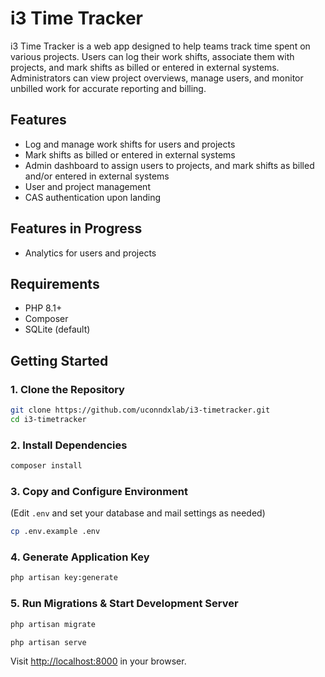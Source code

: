 # i3 Time Tracker

i3 Time Tracker is a web app designed to help teams track time spent on various projects. Users can log their work shifts, associate them with projects, and mark shifts as billed or entered in external systems. Administrators can view project overviews, manage users, and monitor unbilled work for accurate reporting and billing.

## Features

- Log and manage work shifts for users and projects
- Mark shifts as billed or entered in external systems
- Admin dashboard to assign users to projects, and mark shifts as billed and/or entered in external systems
- User and project management
- CAS authentication upon landing

## Features in Progress

- Analytics for users and projects

## Requirements

- PHP 8.1+
- Composer
- SQLite (default)

## Getting Started

### 1. Clone the Repository

```bash
git clone https://github.com/uconndxlab/i3-timetracker.git
cd i3-timetracker
```

### 2. Install Dependencies

```bash
composer install
```

### 3. Copy and Configure Environment

(Edit `.env` and set your database and mail settings as needed)

```bash
cp .env.example .env
```

### 4. Generate Application Key

```bash
php artisan key:generate
```

### 5. Run Migrations & Start Development Server

```bash
php artisan migrate

php artisan serve
```

Visit [http://localhost:8000](http://localhost:8000) in your browser.